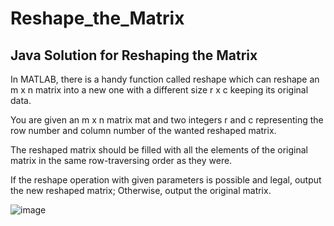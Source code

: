 # Reshape_the_Matrix
## Java Solution for Reshaping the Matrix

In MATLAB, there is a handy function called reshape which can reshape an m x n matrix into a new one with a different size r x c keeping its original data.

You are given an m x n matrix mat and two integers r and c representing the row number and column number of the wanted reshaped matrix.

The reshaped matrix should be filled with all the elements of the original matrix in the same row-traversing order as they were.

If the reshape operation with given parameters is possible and legal, output the new reshaped matrix; Otherwise, output the original matrix.

![image](https://user-images.githubusercontent.com/70264806/119200906-86486f00-baab-11eb-8c73-ccddf9b72ea0.png)
